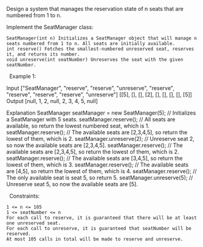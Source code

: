 Design a system that manages the reservation state of n seats that are numbered from 1 to n.

Implement the SeatManager class:


	SeatManager(int n) Initializes a SeatManager object that will manage n seats numbered from 1 to n. All seats are initially available.
	int reserve() Fetches the smallest-numbered unreserved seat, reserves it, and returns its number.
	void unreserve(int seatNumber) Unreserves the seat with the given seatNumber.


 
Example 1:

Input
["SeatManager", "reserve", "reserve", "unreserve", "reserve", "reserve", "reserve", "reserve", "unreserve"]
[[5], [], [], [2], [], [], [], [], [5]]
Output
[null, 1, 2, null, 2, 3, 4, 5, null]

Explanation
SeatManager seatManager = new SeatManager(5); // Initializes a SeatManager with 5 seats.
seatManager.reserve();    // All seats are available, so return the lowest numbered seat, which is 1.
seatManager.reserve();    // The available seats are [2,3,4,5], so return the lowest of them, which is 2.
seatManager.unreserve(2); // Unreserve seat 2, so now the available seats are [2,3,4,5].
seatManager.reserve();    // The available seats are [2,3,4,5], so return the lowest of them, which is 2.
seatManager.reserve();    // The available seats are [3,4,5], so return the lowest of them, which is 3.
seatManager.reserve();    // The available seats are [4,5], so return the lowest of them, which is 4.
seatManager.reserve();    // The only available seat is seat 5, so return 5.
seatManager.unreserve(5); // Unreserve seat 5, so now the available seats are [5].


 
Constraints:


	1 <= n <= 105
	1 <= seatNumber <= n
	For each call to reserve, it is guaranteed that there will be at least one unreserved seat.
	For each call to unreserve, it is guaranteed that seatNumber will be reserved.
	At most 105 calls in total will be made to reserve and unreserve.

